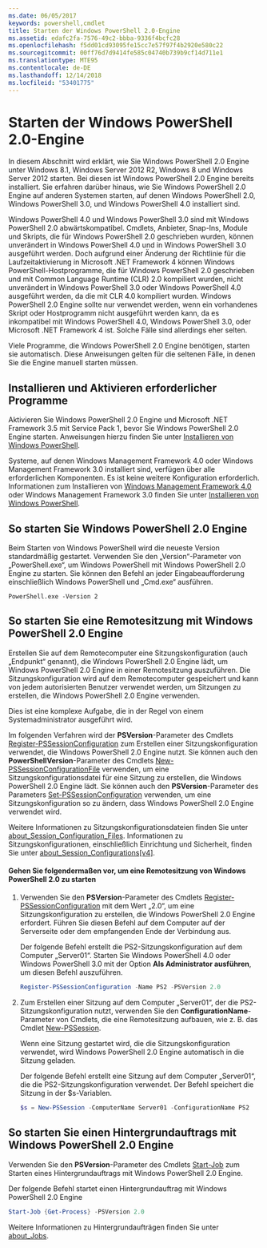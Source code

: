 ```yaml
---
ms.date: 06/05/2017
keywords: powershell,cmdlet
title: Starten der Windows PowerShell 2.0-Engine
ms.assetid: edafc2fa-7576-49c2-bbba-9336f4bcfc28
ms.openlocfilehash: f5dd01cd93095fe15cc7e57f97f4b2920e580c22
ms.sourcegitcommit: 00ff76d7d9414fe585c04740b739b9cf14d711e1
ms.translationtype: MTE95
ms.contentlocale: de-DE
ms.lasthandoff: 12/14/2018
ms.locfileid: "53401775"
---
```

# <a name="starting-the-windows-powershell-20-engine"></a>Starten der Windows PowerShell 2.0-Engine

In diesem Abschnitt wird erklärt, wie Sie Windows PowerShell 2.0 Engine unter Windows 8.1, Windows Server 2012 R2, Windows 8 und Windows Server 2012 starten. Bei diesen ist Windows PowerShell 2.0 Engine bereits installiert. Sie erfahren darüber hinaus, wie Sie Windows PowerShell 2.0 Engine auf anderen Systemen starten, auf denen Windows PowerShell 2.0, Windows PowerShell 3.0, und Windows PowerShell 4.0 installiert sind.

Windows PowerShell 4.0 und Windows PowerShell 3.0 sind mit Windows PowerShell 2.0 abwärtskompatibel. Cmdlets, Anbieter, Snap-Ins, Module und Skripts, die für Windows PowerShell 2.0 geschrieben wurden, können unverändert in Windows PowerShell 4.0 und in Windows PowerShell 3.0 ausgeführt werden. Doch aufgrund einer Änderung der Richtlinie für die Laufzeitaktivierung in Microsoft .NET Framework 4 können Windows PowerShell-Hostprogramme, die für Windows PowerShell 2.0 geschrieben und mit Common Language Runtime (CLR) 2.0 kompiliert wurden, nicht unverändert in Windows PowerShell 3.0 oder Windows PowerShell 4.0 ausgeführt werden, da die mit CLR 4.0 kompiliert wurden. Windows PowerShell 2.0 Engine sollte nur verwendet werden, wenn ein vorhandenes Skript oder Hostprogramm nicht ausgeführt werden kann, da es inkompatibel mit Windows PowerShell 4.0, Windows PowerShell 3.0, oder Microsoft .NET Framework 4 ist. Solche Fälle sind allerdings eher selten.

Viele Programme, die Windows PowerShell 2.0 Engine benötigen, starten sie automatisch. Diese Anweisungen gelten für die seltenen Fälle, in denen Sie die Engine manuell starten müssen.

## <a name="installing-and-enabling-required-programs"></a>Installieren und Aktivieren erforderlicher Programme

Aktivieren Sie Windows PowerShell 2.0 Engine und Microsoft .NET Framework 3.5 mit Service Pack 1, bevor Sie Windows PowerShell 2.0 Engine starten. Anweisungen hierzu finden Sie unter [Installieren von Windows PowerShell](../install/Installing-Windows-PowerShell.md).

Systeme, auf denen Windows Management Framework 4.0 oder Windows Management Framework 3.0 installiert sind, verfügen über alle erforderlichen Komponenten. Es ist keine weitere Konfiguration erforderlich. Informationen zum Installieren von [Windows Management Framework 4.0](https://go.microsoft.com/fwlink/?LinkID=293881) oder Windows Management Framework 3.0 finden Sie unter [Installieren von Windows PowerShell](../install/Installing-Windows-PowerShell.md).

## <a name="how-to-start-the-windows-powershell-20-engine"></a>So starten Sie Windows PowerShell 2.0 Engine

Beim Starten von Windows PowerShell wird die neueste Version standardmäßig gestartet. Verwenden Sie den „Version“-Parameter von „PowerShell.exe“, um Windows PowerShell mit Windows PowerShell 2.0 Engine zu starten. Sie können den Befehl an jeder Eingabeaufforderung einschließlich Windows PowerShell und „Cmd.exe“ ausführen.

```
PowerShell.exe -Version 2
```

## <a name="how-to-start-a-remote-session-with-the-windows-powershell-20-engine"></a>So starten Sie eine Remotesitzung mit Windows PowerShell 2.0 Engine

Erstellen Sie auf dem Remotecomputer eine Sitzungskonfiguration (auch „Endpunkt“ genannt), die Windows PowerShell 2.0 Engine lädt, um Windows PowerShell 2.0 Engine in einer Remotesitzung auszuführen. Die Sitzungskonfiguration wird auf dem Remotecomputer gespeichert und kann von jedem autorisierten Benutzer verwendet werden, um Sitzungen zu erstellen, die Windows PowerShell 2.0 Engine verwenden.

Dies ist eine komplexe Aufgabe, die in der Regel von einem Systemadministrator ausgeführt wird.

Im folgenden Verfahren wird der **PSVersion**-Parameter des Cmdlets [Register-PSSessionConfiguration](https://technet.microsoft.com/library/e9152ae2-bd6d-4056-9bc7-dc1893aa29ea) zum Erstellen einer Sitzungskonfiguration verwendet, die Windows PowerShell 2.0 Engine nutzt. Sie können auch den **PowerShellVersion**-Parameter des Cmdlets [New-PSSessionConfigurationFile](https://technet.microsoft.com/library/5f3e3633-6e90-479c-aea9-ba45a1954866) verwenden, um eine Sitzungskonfigurationsdatei für eine Sitzung zu erstellen, die Windows PowerShell 2.0 Engine lädt. Sie können auch den **PSVersion**-Parameter des Parameters [Set-PSSessionConfiguration](https://technet.microsoft.com/library/b21fbad3-1759-4260-b206-dcb8431cd6ea) verwenden, um eine Sitzungskonfiguration so zu ändern, dass Windows PowerShell 2.0 Engine verwendet wird.

Weitere Informationen zu Sitzungskonfigurationsdateien finden Sie unter [about_Session_Configuration_Files](https://technet.microsoft.com/library/c7217447-1ebf-477b-a8ef-4dbe9a1473b8). Informationen zu Sitzungskonfigurationen, einschließlich Einrichtung und Sicherheit, finden Sie unter [about_Session_Configurations[v4]](https://technet.microsoft.com/library/a2fbe12a-350c-4d04-be50-24102824e3ab).

#### <a name="to-start-a-remote-windows-powershell-20-session"></a>Gehen Sie folgendermaßen vor, um eine Remotesitzung von Windows PowerShell 2.0 zu starten

1. Verwenden Sie den **PSVersion**-Parameter des Cmdlets [Register-PSSessionConfiguration](https://technet.microsoft.com/library/e9152ae2-bd6d-4056-9bc7-dc1893aa29ea) mit dem Wert „2.0“, um eine Sitzungskonfiguration zu erstellen, die Windows PowerShell 2.0 Engine erfordert. Führen Sie diesen Befehl auf dem Computer auf der Serverseite oder dem empfangenden Ende der Verbindung aus.

   Der folgende Befehl erstellt die PS2-Sitzungskonfiguration auf dem Computer „Server01“. Starten Sie Windows PowerShell 4.0 oder Windows PowerShell 3.0 mit der Option **Als Administrator ausführen**, um diesen Befehl auszuführen.

   ```powershell
   Register-PSSessionConfiguration -Name PS2 -PSVersion 2.0
   ```

2. Zum Erstellen einer Sitzung auf dem Computer „Server01“, der die PS2-Sitzungskonfiguration nutzt, verwenden Sie den **ConfigurationName**-Parameter von Cmdlets, die eine Remotesitzung aufbauen, wie z. B. das Cmdlet [New-PSSession](https://technet.microsoft.com/library/76f6628c-054c-4eda-ba7a-a6f28daaa26f).

   Wenn eine Sitzung gestartet wird, die die Sitzungskonfiguration verwendet, wird Windows PowerShell 2.0 Engine automatisch in die Sitzung geladen.

   Der folgende Befehl erstellt eine Sitzung auf dem Computer „Server01“, die die PS2-Sitzungskonfiguration verwendet. Der Befehl speichert die Sitzung in der $s-Variablen.

   ```powershell
   $s = New-PSSession -ComputerName Server01 -ConfigurationName PS2
   ```

## <a name="how-to-start-a-background-job-with-the-windows-powershell-20-engine"></a>So starten Sie einen Hintergrundauftrags mit Windows PowerShell 2.0 Engine

Verwenden Sie den **PSVersion**-Parameter des Cmdlets [Start-Job](https://technet.microsoft.com/library/2bc04935-0deb-4ec0-b856-d7290cca6442) zum Starten eines Hintergrundauftrags mit Windows PowerShell 2.0 Engine.

Der folgende Befehl startet einen Hintergrundauftrag mit Windows PowerShell 2.0 Engine

```powershell
Start-Job {Get-Process} -PSVersion 2.0
```

Weitere Informationen zu Hintergrundaufträgen finden Sie unter [about_Jobs](/powershell/module/microsoft.powershell.core/about/about_jobs).